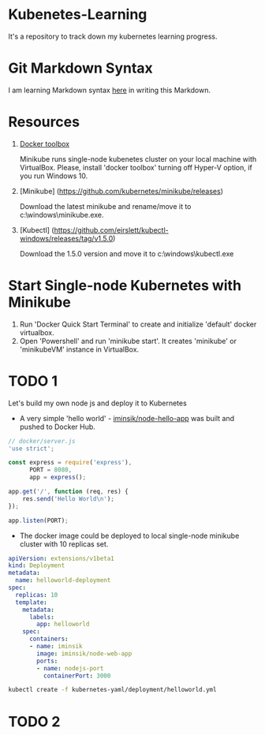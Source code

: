 # Kubenetes-Learning
It's a repository to track down my kubernetes learning progress.

# Git Markdown Syntax
I am learning Markdown syntax [here](https://github.com/adam-p/markdown-here/wiki/Markdown-Cheatsheet) in writing this Markdown.

# Resources
1. [Docker toolbox](https://www.docker.com/products/docker-toolbox)

   Minikube runs single-node kubenetes cluster on your local machine with VirtualBox. Please, install 'docker toolbox' turning off Hyper-V option, if you run Windows 10.

2. [Minikube] (https://github.com/kubernetes/minikube/releases)

   Download the latest minikube and rename/move it to c:\windows\minikube.exe.

3. [Kubectl] (https://github.com/eirslett/kubectl-windows/releases/tag/v1.5.0)

   Download the 1.5.0 version and move it to c:\windows\kubectl.exe

# Start Single-node Kubernetes with Minikube
1. Run 'Docker Quick Start Terminal' to create and initialize 'default' docker virtualbox.
2. Open 'Powershell' and run 'minikube start'. It creates 'minikube' or 'minikubeVM' instance in VirtualBox.

# TODO 1
Let's build my own node js and deploy it to Kubernetes
- A very simple 'hello world' - [iminsik/node-hello-app](https://hub.docker.com/r/iminsik/node-web-app/) was built and pushed to Docker Hub.

```javascript
// docker/server.js
'use strict';

const express = require('express'),
      PORT = 8080,
      app = express();

app.get('/', function (req, res) {
	res.send('Hello World\n');
});

app.listen(PORT);
```

- The docker image could be deployed to local single-node minikube cluster with 10 replicas set.
```yml
apiVersion: extensions/v1beta1
kind: Deployment
metadata:
  name: helloworld-deployment
spec:
  replicas: 10 
  template:
    metadata:
      labels:
        app: helloworld
    spec:
      containers:
      - name: iminsik 
        image: iminsik/node-web-app 
        ports:
        - name: nodejs-port
          containerPort: 3000
```

```sh
kubectl create -f kubernetes-yaml/deployment/helloworld.yml
```
# TODO 2
